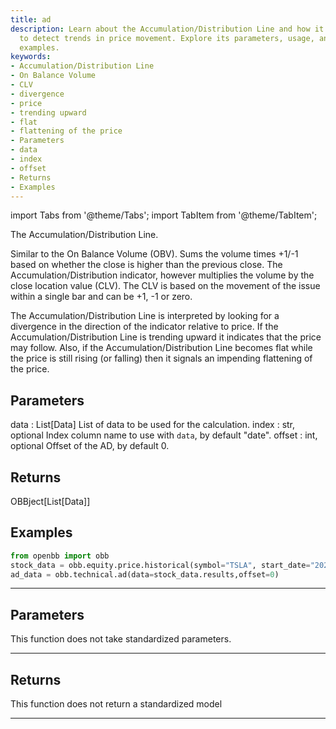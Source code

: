 ```yaml
---
title: ad
description: Learn about the Accumulation/Distribution Line and how it is interpreted
  to detect trends in price movement. Explore its parameters, usage, and see code
  examples.
keywords:
- Accumulation/Distribution Line
- On Balance Volume
- CLV
- divergence
- price
- trending upward
- flat
- flattening of the price
- Parameters
- data
- index
- offset
- Returns
- Examples
---
```



<!-- markdownlint-disable MD012 MD031 MD033 -->

import Tabs from '@theme/Tabs';
import TabItem from '@theme/TabItem';

The Accumulation/Distribution Line.

Similar to the On Balance Volume (OBV).
Sums the volume times +1/-1 based on whether the close is higher than the previous
close. The Accumulation/Distribution indicator, however multiplies the volume by the
close location value (CLV). The CLV is based on the movement of the issue within a
single bar and can be +1, -1 or zero.


The Accumulation/Distribution Line is interpreted by looking for a divergence in
the direction of the indicator relative to price. If the Accumulation/Distribution
Line is trending upward it indicates that the price may follow. Also, if the
Accumulation/Distribution Line becomes flat while the price is still rising (or falling)
then it signals an impending flattening of the price.

Parameters
----------
data : List[Data]
List of data to be used for the calculation.
index : str, optional
Index column name to use with `data`, by default "date".
offset : int, optional
Offset of the AD, by default 0.

Returns
-------
OBBject[List[Data]]

Examples
--------
```python
from openbb import obb
stock_data = obb.equity.price.historical(symbol="TSLA", start_date="2023-01-01", provider="fmp")
ad_data = obb.technical.ad(data=stock_data.results,offset=0)
```


---

## Parameters

This function does not take standardized parameters.

---

## Returns

This function does not return a standardized model

---

